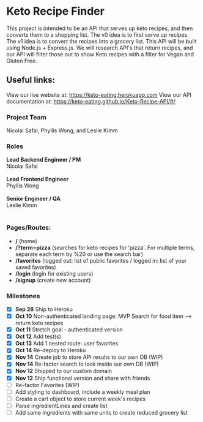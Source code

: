 # Keto Recipe Finder

This project is intended to be an API that serves up keto recipes, and then converts them to a shopping list.
The v0 idea is to first serve up recipes. The v1 idea is to convert the recipes into a grocery list. This API will be built
using Node.js + Express.js. We will research API's that return recipes, and our API
will filter those out to show Keto recipes with a filter for Vegan and Gluten Free.

## Useful links:
View our live website at: https://keto-eating.herokuapp.com
View our API documentation at: https://keto-eating.github.io/Keto-Recipe-API/#/

### Project Team

Nicolai Safai, Phyllis Wong, and Leslie Kimm

### Roles

**Lead Backend Engineer / PM**<br>
Nicolai Safai<br><br>
**Lead Frontend Engineer**<br>
Phyllis Wong<br><br>
**Senior Engineer / QA**<br>
Leslie Kimm<br><br>

### Pages/Routes:
- **/** (home)<br>
- **/?term=pizza** (searches for keto recipes for 'pizza'. For multiple terms, separate each term by %20 or use the search bar)<br>
- **/favorites** (logged out: list of public favorites / logged in: list of your saved favorites)<br>
- **/login** (login for existing users)<br>
- **/signup** (create new account)<br>

### Milestones

-   [x] **Sep 28** Ship to Heroku
-   [x] **Oct 10** Non-authenticated landing page: MVP Search for food item --> return keto recipes
-   [x] **Oct 11** Stretch goal - authenticated version
-   [x] **Oct 12** Add test(s)
-   [x] **Oct 13** Add 1 nested route: user favorites
-   [x] **Oct 14** Re-deploy to Heroku
-   [x] **Nov 14** Create job to store API results to our own DB (WIP)
-   [x] **Nov 14** Re-factor search to look inside our own DB (WIP)
-   [x] **Nov 12** Shipped to our custom domain
-   [x] **Nov 12** Ship functional version and share with friends
-   [ ] Re-factor Favorites (WIP)
-   [ ] Add styling to dashboard, include a weekly meal plan
-   [ ] Create a cart object to store current week's recipes
-   [ ] Parse ingredientLines and create list
-   [ ] Add same ingredients with same units to create reduced grocery list
